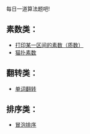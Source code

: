 每日一道算法题吧!

## 素数类：
- [打印某一区间的素数（质数）](./src/com/cooloongwu/prime/Prime.md)
- [猫扑素数](./src/com/cooloongwu/prime/Prime233.md)

## 翻转类：
- [单词翻转](./src/com/cooloongwu/reverse/WordReverse.md)

## 排序类：
- [冒泡排序](./src/com/cooloongwu/sort/BubbleSort.md)
